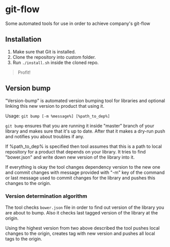 git-flow
========

Some automated tools for use in order to achieve company's git-flow

## Installation

1. Make sure that Git is installed.
2. Clone the repository into custom folder.
3. Run `./install.sh` inside the cloned repo.

>  Profit!


## Version bump

"Version-bump" is automated version bumping tool for libraries and optional linking this new version to product that using it.

Usage: `git bump [-m %message%] [%path_to_dep%]`

 `git bump` ensures that you are running it inside "master" branch of your library and makes sure that it's up to date. After that it makes a dry-run push and notifies you about troubles if any.

If %path_to_dep% is specified then tool assumes that this is a path to local repository for a product that depends on your library. It tries to find "bower.json" and write down new version of the library into it.

If everything is okay the tool changes dependency version to the new one and commit changes with message provided with "-m" key of the command or last message used to commit changes for the library and pushes this changes to the origin.

### Version determination algorithm

The tool checks `bower.json` file in order to find out version of the library you are about to bump. Also it checks last tagged version of the library at the origin.

Using the highest version from two above described the tool pushes local changes to the origin, creates tag with new version and pushes all local tags to the origin.


